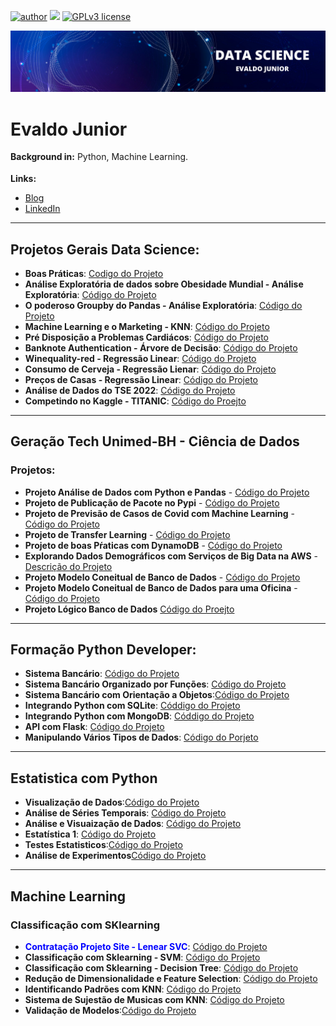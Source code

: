 
[![author](https://img.shields.io/badge/author-evaldojunior-red.svg)](https://www.linkedin.com/in/evaldo-junior-89094244/) [![](https://img.shields.io/badge/python-3.9+-blue.svg)](https://www.python.org/downloads/release/python-365/) [![GPLv3 license](https://img.shields.io/badge/License-GPLv3-blue.svg)](http://perso.crans.org/besson/LICENSE.html)

<p align="center">
  <img src="banner.png" >
</p>

# Evaldo Junior
<sub></sub>
**Background in:** Python, Machine Learning.

**Links:**
* [Blog](https://evaldoj.com)
* [LinkedIn](https://www.linkedin.com/in/evaldo-junior-89094244/)

---

## Projetos Gerais Data Science:


* **Boas Práticas**: [Codigo do Projeto](https://github.com/j2evaldo/Boas-Praticas)
* **Análise Exploratória de dados sobre Obesidade Mundial - Análise Exploratória**: [Código do Projeto](https://bit.ly/34PYVpE)
* **O poderoso Groupby do Pandas - Análise Exploratória**: [Código do Projeto](https://bit.ly/3sW91O8)
* **Machine Learning e o Marketing - KNN**: [Código do Projeto](https://bit.ly/3pghJFZ)
* **Pré Disposição a Problemas Cardiácos**: [Código do Projeto](https://github.com/j2evaldo/PREVISAO-DE-DOENCAS-CARDIACAS/blob/main/!hart.ipynb)
* **Banknote Authentication - Árvore de Decisão**: [Código do Projeto](https://github.com/j2evaldo/banknote_authentication/blob/main/banknote_authentication.ipynb)
* **Winequality-red - Regressão Linear**: [Código do Projeto](https://github.com/j2evaldo/winequality-red/blob/main/regressao_linear.ipynb)
* **Consumo de Cerveja - Regressão Lienar**: [Código do Projeto](https://github.com/j2evaldo/regressaolinear_consumo_cerveja/blob/main/Regress%E2%95%9Eo%20Linear.ipynb)
* **Preços de Casas - Regressão Linear**: [Código do Projeto](https://github.com/j2evaldo/regeressao_linear_preco_casas/blob/main/Regress%C3%A3o%20Linear.ipynb)
* **Análise de Dados do TSE 2022**: [Código do Projeto](https://github.com/j2evaldo/dados-do-TSE/blob/main/eleicoes.ipynb)
* **Competindo no Kaggle - TITANIC**: [Código do Proejto](https://github.com/j2evaldo/titanic)
---


## **Geração Tech Unimed-BH - Ciência de Dados**

### Projetos:


- **Projeto Análise de Dados com Python e Pandas** - [Código do Projeto](https://github.com/j2evaldo/dio/blob/main/EDA_DIO.ipynb)
- **Projeto de Publicação de Pacote no Pypi** - [Código do Projeto](https://github.com/j2evaldo/pacote)
- **Projeto de Previsão de Casos de Covid com Machine Learning** - [Código do Projeto](https://github.com/j2evaldo/covid_dio/blob/main/covid.ipynb)
- **Projeto de Transfer Learning** - [Código do Projeto](https://github.com/j2evaldo/transfer_learning/blob/main/transfer_learning.ipynb)
- **Projeto de boas Pŕaticas com DynamoDB** - [Código do Projeto](https://github.com/j2evaldo/dio-live-dynamodb)
- **Explorando Dados Demográficos com Serviços de Big Data na AWS** - [Descrição do Projeto](https://github.com/j2evaldo/dio-live-athena?organization=j2evaldo&organization=j2evaldo)
- **Projeto Modelo Coneitual de Banco de Dados** - [Código do Projeto](https://github.com/j2evaldo/dio-conceitual_db/blob/main/Modelo%20Conceitual.png)
- **Projeto Modelo Coneitual de Banco de Dados para uma Oficina** - [Código do Projeto](https://github.com/j2evaldo/dio_Construindo-um-Esquema-Conceitual-para-Banco-De-dados/blob/main/Oficina.png)
- **Projeto Lógico Banco de Dados** [Código do Proejto](https://github.com/j2evaldo/dio-projeto-logico/blob/main/bd.sql)


---

## Formação Python Developer:
- **Sistema Bancário**: [Código do Projeto](https://github.com/j2evaldo/SistemaBancario/blob/main/sistema_bancario.ipynb)
- **Sistema Bancário Organizado por Funções**: [Código do Projeto](https://github.com/j2evaldo/SistemaBancario/blob/main/sistema_bancario_funcoes.py)
- **Sistema Bancário com Orientação a Objetos**:[Código do Projeto](https://github.com/j2evaldo/SistemaBancario/blob/main/sistema_bancario_objetos.py)
- **Integrando Python com SQLite**: [Códdigo do Projeto](https://github.com/j2evaldo/Integracao_Python_com_Frameworks/blob/main/python_with_sqlite.py)
- **Integrando Python com MongoDB**: [Códdigo do Projeto](https://github.com/j2evaldo/Integracao_Python_com_Frameworks/blob/main/python_with_mongo.py)
- **API com Flask**: [Código do Projeto](https://github.com/j2evaldo/Integracao_Python_com_Frameworks/blob/main/API%20_with_Flask.ipynb)
- **Manipulando Vários Tipos de Dados**: [Código do Porjeto](https://github.com/j2evaldo/manipulandoDados/blob/main/entradas.ipynb)


---

## **Estatistica com Python**
- **Visualização de Dados**:[Código do Projeto](https://github.com/j2evaldo/visualizacao_matplotlib/blob/main/data_visalization.ipynb)
- **Análise de Séries Temporais**: [Código do Projeto](https://github.com/j2evaldo/serie_temporais/blob/main/series_temporais.ipynb)
- **Análise e Visuaização de Dados**: [Código do Projeto](https://github.com/j2evaldo/visualisacao_dados/blob/main/Introducao_data_science.ipynb)
- **Estatística 1**: [Código do Projeto](https://github.com/j2evaldo/estatistica1/blob/main/estatistica1.ipynb)
- **Testes Estatisticos**:[Código do Projeto](https://github.com/j2evaldo/testes_estatisticos/blob/main/testes_estatisticos.ipynb)
- **Análise de Experimentos**[Código do Projeto](https://github.com/j2evaldo/analise_de_experimentos/blob/main/Planejamento_experimentos_aula.ipynb)

---

## **Machine Learning**
### **Classificação com SKlearning**
- **<font color = 'blue'>Contratação Projeto Site - Lenear SVC</font>**: [Código do Projeto](https://github.com/j2evaldo/Machine_learning_Classificacao_Sklearning/blob/main/02_dados_projeto_site.ipynb)
- **Classificação com Sklearning - SVM**: [Código do Projeto](https://github.com/j2evaldo/Machine_learning_Classificacao_Sklearning/blob/main/machine_learning_dados_Acesso_site.ipynb)
- **Classificação com Sklearning - Decision Tree**: [Código do Projeto](https://github.com/j2evaldo/Machine_learning_Classificacao_Sklearning/blob/main/03_dados_projeto_Venda_carro.ipynb)
- **Redução de Dimensionalidade e Feature Selection**: [Código do Projeto](https://github.com/j2evaldo/reducao_dimensionalidade/blob/main/dimensionalidade.ipynb)
- **Identificando Padrões com KNN**: [Código do Projeto](https://github.com/j2evaldo/padroes_com_Knn/blob/main/knn_Extraindo_Padroes.ipynb)
- **Sistema de Sujestão de Musicas com KNN**: [Código do Projeto](https://github.com/j2evaldo/Sistema_Sugestao_KNN/blob/main/01_clusterizacao.ipynb)
- **Validação de Modelos**:[Código do Projeto](https://github.com/j2evaldo/validacao_de_modelos/blob/main/modelo.ipynb)





